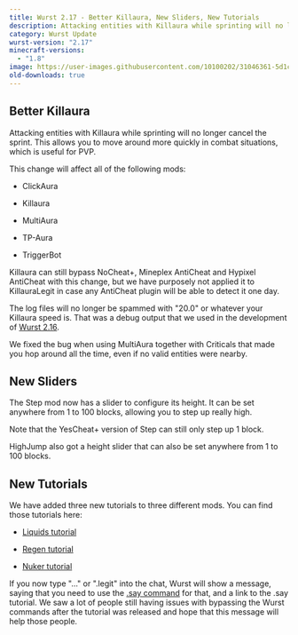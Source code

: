 ```yaml
---
title: Wurst 2.17 - Better Killaura, New Sliders, New Tutorials
description: Attacking entities with Killaura while sprinting will no longer cancel the sprint. This allows you to move around more quickly in combat situations.
category: Wurst Update
wurst-version: "2.17"
minecraft-versions:
  - "1.8"
image: https://user-images.githubusercontent.com/10100202/31046361-5d1c742c-a5f7-11e7-9e87-8528e57f4102.jpg
old-downloads: true
---
```

## Better Killaura
Attacking entities with Killaura while sprinting will no longer cancel the sprint. This allows you to move around more quickly in combat situations, which is useful for PVP.

This change will affect all of the following mods:

- ClickAura

- Killaura

- MultiAura

- TP-Aura

- TriggerBot

Killaura can still bypass NoCheat+, Mineplex AntiCheat and Hypixel AntiCheat with this change, but we have purposely not applied it to KillauraLegit in case any AntiCheat plugin will be able to detect it one day.

The log files will no longer be spammed with "20.0" or whatever your Killaura speed is. That was a debug output that we used in the development of [Wurst 2.16](/news/2016-02-12-Wurst-2-16/).

We fixed the bug when using MultiAura together with Criticals that made you hop around all the time, even if no valid entities were nearby.

## New Sliders
The Step mod now has a slider to configure its height. It can be set anywhere from 1 to 100 blocks, allowing you to step up really high.

Note that the YesCheat+ version of Step can still only step up 1 block.

HighJump also got a height slider that can also be set anywhere from 1 to 100 blocks.

## New Tutorials
We have added three new tutorials to three different mods. You can find those tutorials here:

- [Liquids tutorial](/wiki/Mods/Liquids/)

- [Regen tutorial](/wiki/Mods/Regen/)

- [Nuker tutorial](/wiki/Mods/Nuker/)

If you now type "..." or ".legit" into the chat, Wurst will show a message, saying that you need to use the [.say command](/wiki/Commands/say/) for that, and a link to the .say tutorial. We saw a lot of people still having issues with bypassing the Wurst commands after the tutorial was released and hope that this message will help those people.
